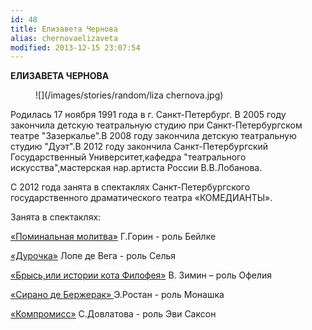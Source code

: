 ```yaml
---
id: 48
title: Елизавета Чернова
alias: chernovaelizaveta
modified: 2013-12-15 23:07:54
---
```


**ЕЛИЗАВЕТА ЧЕРНОВА**

<figure>
![](/images/stories/random/liza chernova.jpg)
</figure>

Родилась 17 ноября 1991 года в г. Санкт-Петербург. В 2005 году закончила детскую театральную студию при Санкт-Петербургском театре "Зазеркалье".В 2008 году закончила детскую театральную студию "Дуэт".В 2012 году закончила Санкт-Петербургский Государственный Университет,кафедра "театрального искусства",мастерская нар.артиста России В.В.Лобанова.

С 2012 года занята в спектаклях Санкт-Петербургского государственного драматического театра «КОМЕДИАНТЫ».

Занята в спектаклях:

<a href="97-pominalnaia-molitva.html">«Поминальная молитва»</a> Г.Горин - роль Бейлке

<a href="44-dyrochka.html">«Дурочка»</a> Лопе де Вега - роль Селья

<a href="40-bris-ili-istoria-kota-filifeia.html">«Брысь,или истории кота Филофея»</a> В. Зимин – роль Офелия

<a href="60-sirano-de-bergerak.html">«Сирано де Бержерак» </a>Э.Ростан - роль Монашка

<a href="282-kompromiss-sdovlatov.html">«Компромисс»</a> С.Довлатова - роль Эви Саксон

